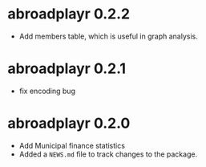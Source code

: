 # abroadplayr 0.2.2

* Add members table, which is useful in graph analysis.

# abroadplayr 0.2.1

* fix encoding bug

# abroadplayr 0.2.0

* Add Municipal finance statistics
* Added a `NEWS.md` file to track changes to the package.


